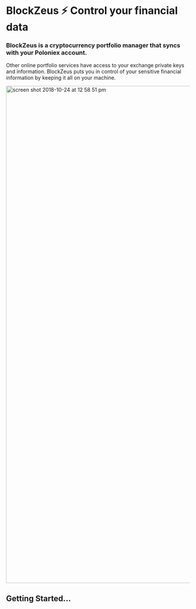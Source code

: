 # BlockZeus ⚡ Control your financial data
### BlockZeus is a cryptocurrency portfolio manager that syncs with your Poloniex account.
Other online portfolio services have access to your exchange private keys and information. BlockZeus puts you in control of your sensitive financial information by keeping it all on your machine.

<img width="1361" alt="screen shot 2018-10-24 at 12 58 51 pm" src="https://user-images.githubusercontent.com/10917080/47531198-e686be00-d87a-11e8-9368-45a2a72b1890.png">

## Getting Started...
